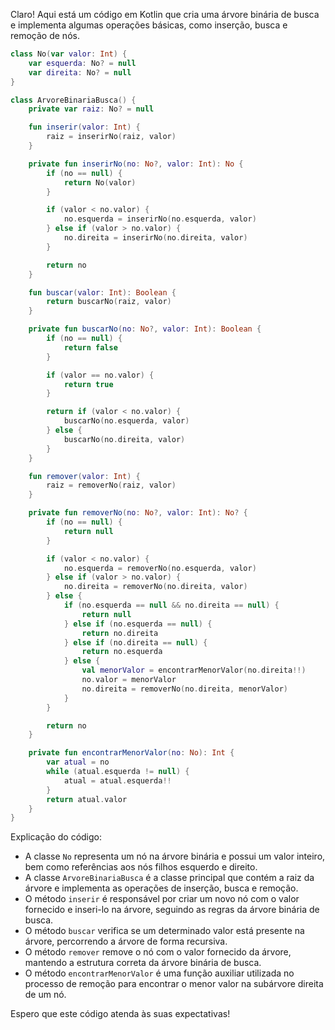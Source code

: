 Claro! Aqui está um código em Kotlin que cria uma árvore binária de busca e implementa algumas operações básicas, como inserção, busca e remoção de nós.

```kotlin
class No(var valor: Int) {
    var esquerda: No? = null
    var direita: No? = null
}

class ArvoreBinariaBusca() {
    private var raiz: No? = null

    fun inserir(valor: Int) {
        raiz = inserirNo(raiz, valor)
    }

    private fun inserirNo(no: No?, valor: Int): No {
        if (no == null) {
            return No(valor)
        }

        if (valor < no.valor) {
            no.esquerda = inserirNo(no.esquerda, valor)
        } else if (valor > no.valor) {
            no.direita = inserirNo(no.direita, valor)
        }

        return no
    }

    fun buscar(valor: Int): Boolean {
        return buscarNo(raiz, valor)
    }

    private fun buscarNo(no: No?, valor: Int): Boolean {
        if (no == null) {
            return false
        }

        if (valor == no.valor) {
            return true
        }

        return if (valor < no.valor) {
            buscarNo(no.esquerda, valor)
        } else {
            buscarNo(no.direita, valor)
        }
    }

    fun remover(valor: Int) {
        raiz = removerNo(raiz, valor)
    }

    private fun removerNo(no: No?, valor: Int): No? {
        if (no == null) {
            return null
        }

        if (valor < no.valor) {
            no.esquerda = removerNo(no.esquerda, valor)
        } else if (valor > no.valor) {
            no.direita = removerNo(no.direita, valor)
        } else {
            if (no.esquerda == null && no.direita == null) {
                return null
            } else if (no.esquerda == null) {
                return no.direita
            } else if (no.direita == null) {
                return no.esquerda
            } else {
                val menorValor = encontrarMenorValor(no.direita!!)
                no.valor = menorValor
                no.direita = removerNo(no.direita, menorValor)
            }
        }

        return no
    }

    private fun encontrarMenorValor(no: No): Int {
        var atual = no
        while (atual.esquerda != null) {
            atual = atual.esquerda!!
        }
        return atual.valor
    }
}
```

Explicação do código:
- A classe `No` representa um nó na árvore binária e possui um valor inteiro, bem como referências aos nós filhos esquerdo e direito.
- A classe `ArvoreBinariaBusca` é a classe principal que contém a raiz da árvore e implementa as operações de inserção, busca e remoção.
- O método `inserir` é responsável por criar um novo nó com o valor fornecido e inseri-lo na árvore, seguindo as regras da árvore binária de busca.
- O método `buscar` verifica se um determinado valor está presente na árvore, percorrendo a árvore de forma recursiva.
- O método `remover` remove o nó com o valor fornecido da árvore, mantendo a estrutura correta da árvore binária de busca.
- O método `encontrarMenorValor` é uma função auxiliar utilizada no processo de remoção para encontrar o menor valor na subárvore direita de um nó.

Espero que este código atenda às suas expectativas!
